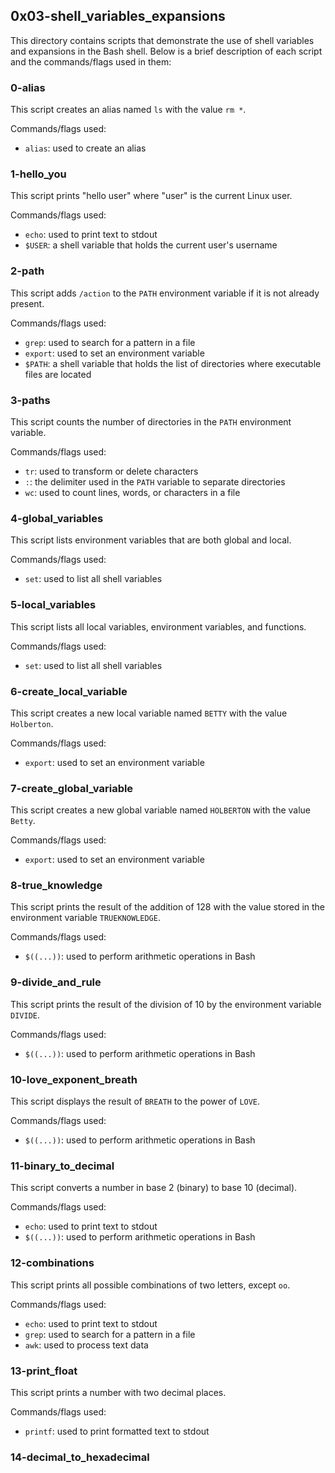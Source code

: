 
## 0x03-shell_variables_expansions

This directory contains scripts that demonstrate the use of shell variables and expansions in the Bash shell. Below is a brief description of each script and the commands/flags used in them:

### 0-alias

This script creates an alias named `ls` with the value `rm *`.

Commands/flags used:

-   `alias`: used to create an alias

### 1-hello_you

This script prints "hello user" where "user" is the current Linux user.

Commands/flags used:

-   `echo`: used to print text to stdout
-   `$USER`: a shell variable that holds the current user's username

### 2-path

This script adds `/action` to the `PATH` environment variable if it is not already present.

Commands/flags used:

-   `grep`: used to search for a pattern in a file
-   `export`: used to set an environment variable
-   `$PATH`: a shell variable that holds the list of directories where executable files are located

### 3-paths

This script counts the number of directories in the `PATH` environment variable.

Commands/flags used:

-   `tr`: used to transform or delete characters
-   `:`: the delimiter used in the `PATH` variable to separate directories
-   `wc`: used to count lines, words, or characters in a file

### 4-global_variables

This script lists environment variables that are both global and local.

Commands/flags used:

-   `set`: used to list all shell variables

### 5-local_variables

This script lists all local variables, environment variables, and functions.

Commands/flags used:

-   `set`: used to list all shell variables

### 6-create_local_variable

This script creates a new local variable named `BETTY` with the value `Holberton`.

Commands/flags used:

-   `export`: used to set an environment variable

### 7-create_global_variable

This script creates a new global variable named `HOLBERTON` with the value `Betty`.

Commands/flags used:

-   `export`: used to set an environment variable

### 8-true_knowledge

This script prints the result of the addition of 128 with the value stored in the environment variable `TRUEKNOWLEDGE`.

Commands/flags used:

-   `$((...))`: used to perform arithmetic operations in Bash

### 9-divide_and_rule

This script prints the result of the division of 10 by the environment variable `DIVIDE`.

Commands/flags used:

-   `$((...))`: used to perform arithmetic operations in Bash

### 10-love_exponent_breath

This script displays the result of `BREATH` to the power of `LOVE`.

Commands/flags used:

-   `$((...))`: used to perform arithmetic operations in Bash

### 11-binary_to_decimal

This script converts a number in base 2 (binary) to base 10 (decimal).

Commands/flags used:

-   `echo`: used to print text to stdout
-   `$((...))`: used to perform arithmetic operations in Bash

### 12-combinations

This script prints all possible combinations of two letters, except `oo`.

Commands/flags used:

-   `echo`: used to print text to stdout
-   `grep`: used to search for a pattern in a file
-   `awk`: used to process text data

### 13-print_float

This script prints a number with two decimal places.

Commands/flags used:

-   `printf`: used to print formatted text to stdout

### 14-decimal_to_hexadecimal

